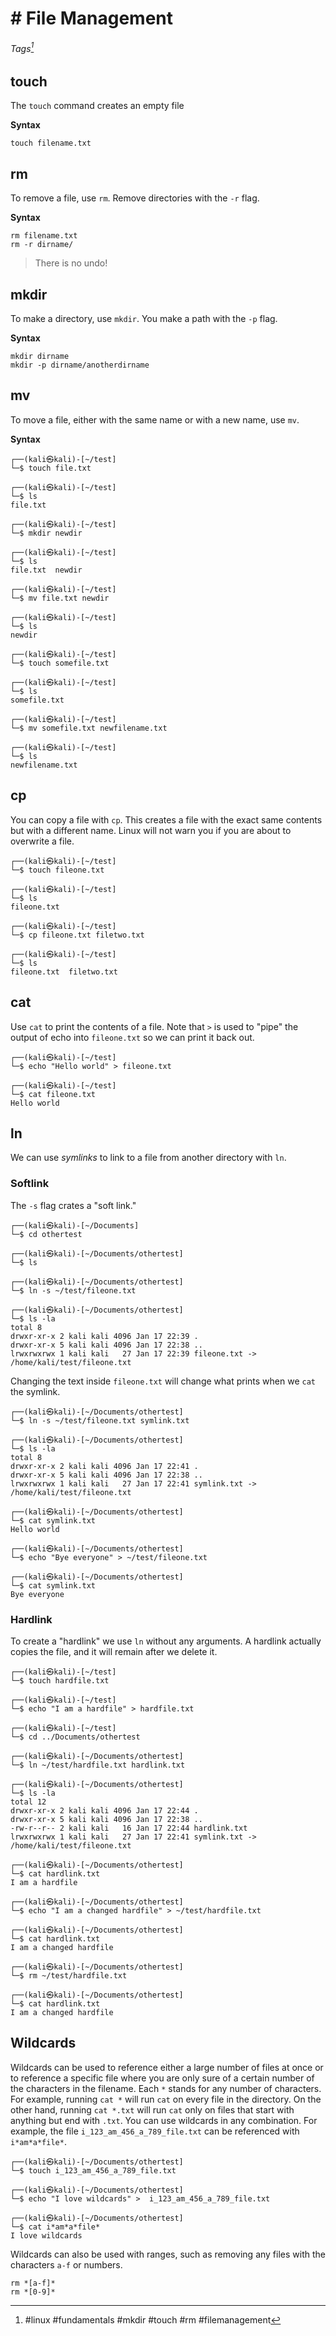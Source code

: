 # # File Management

###### Tags[^1]

[^1]: #linux #fundamentals #mkdir #touch #rm #filemanagement

## touch

The `touch` command creates an empty file

**Syntax**
```
touch filename.txt
```

## rm

To remove a file, use `rm`. Remove directories with the `-r` flag. 

**Syntax**
```
rm filename.txt
rm -r dirname/
```

> There is no undo!

## mkdir
To make a directory, use `mkdir`. You make a path with the `-p` flag. 

**Syntax**

```
mkdir dirname
mkdir -p dirname/anotherdirname
```

## mv

To move a file, either with the same name or with a new name, use `mv`. 

**Syntax**
```
┌──(kali㉿kali)-[~/test]
└─$ touch file.txt
                                                                                     
┌──(kali㉿kali)-[~/test]
└─$ ls
file.txt
                                                                                     
┌──(kali㉿kali)-[~/test]
└─$ mkdir newdir
                                                                                     
┌──(kali㉿kali)-[~/test]
└─$ ls
file.txt  newdir
                                                                                     
┌──(kali㉿kali)-[~/test]
└─$ mv file.txt newdir 
                                                                                     
┌──(kali㉿kali)-[~/test]
└─$ ls
newdir

```

```
┌──(kali㉿kali)-[~/test]
└─$ touch somefile.txt
                                                                                     
┌──(kali㉿kali)-[~/test]
└─$ ls
somefile.txt
                                                                                     
┌──(kali㉿kali)-[~/test]
└─$ mv somefile.txt newfilename.txt
                                                                                     
┌──(kali㉿kali)-[~/test]
└─$ ls
newfilename.txt
```


## cp

You can copy a file with `cp`. This creates a file with the exact same contents but with a different name. Linux will not warn you if you are about to overwrite a file. 

```
┌──(kali㉿kali)-[~/test]
└─$ touch fileone.txt
                                                                                     
┌──(kali㉿kali)-[~/test]
└─$ ls
fileone.txt
                                                                                     
┌──(kali㉿kali)-[~/test]
└─$ cp fileone.txt filetwo.txt
                                                                                     
┌──(kali㉿kali)-[~/test]
└─$ ls
fileone.txt  filetwo.txt
```

## cat

Use `cat` to print the contents of a file. Note that `>` is used to "pipe" the output of echo into `fileone.txt` so we can print it back out. 

```
┌──(kali㉿kali)-[~/test]
└─$ echo "Hello world" > fileone.txt 
                                                                                     
┌──(kali㉿kali)-[~/test]
└─$ cat fileone.txt           
Hello world
```

## ln

We can use *symlinks* to link to a file from another directory with `ln`. 

### Softlink
The `-s` flag crates a "soft link."

```
┌──(kali㉿kali)-[~/Documents]
└─$ cd othertest  
                                                                                     
┌──(kali㉿kali)-[~/Documents/othertest]
└─$ ls
                                                                                     
┌──(kali㉿kali)-[~/Documents/othertest]
└─$ ln -s ~/test/fileone.txt 
                                                                                     
┌──(kali㉿kali)-[~/Documents/othertest]
└─$ ls -la                  
total 8
drwxr-xr-x 2 kali kali 4096 Jan 17 22:39 .
drwxr-xr-x 5 kali kali 4096 Jan 17 22:38 ..
lrwxrwxrwx 1 kali kali   27 Jan 17 22:39 fileone.txt -> /home/kali/test/fileone.txt
```

Changing the text inside `fileone.txt` will change what prints when we `cat` the symlink. 

```
┌──(kali㉿kali)-[~/Documents/othertest]
└─$ ln -s ~/test/fileone.txt symlink.txt 
                                                                                     
┌──(kali㉿kali)-[~/Documents/othertest]
└─$ ls -la                                  
total 8
drwxr-xr-x 2 kali kali 4096 Jan 17 22:41 .
drwxr-xr-x 5 kali kali 4096 Jan 17 22:38 ..
lrwxrwxrwx 1 kali kali   27 Jan 17 22:41 symlink.txt -> /home/kali/test/fileone.txt
                                                                                     
┌──(kali㉿kali)-[~/Documents/othertest]
└─$ cat symlink.txt 
Hello world
                                                                                     
┌──(kali㉿kali)-[~/Documents/othertest]
└─$ echo "Bye everyone" > ~/test/fileone.txt
                                                                                     
┌──(kali㉿kali)-[~/Documents/othertest]
└─$ cat symlink.txt 
Bye everyone

```

### Hardlink
To create a "hardlink" we use `ln` without any arguments. A hardlink actually copies the file, and it will remain after we delete it. 

```
┌──(kali㉿kali)-[~/test]
└─$ touch hardfile.txt        
                                                                                     
┌──(kali㉿kali)-[~/test]
└─$ echo "I am a hardfile" > hardfile.txt 
                                                                                     
┌──(kali㉿kali)-[~/test]
└─$ cd ../Documents/othertest 
                                                                                     
┌──(kali㉿kali)-[~/Documents/othertest]
└─$ ln ~/test/hardfile.txt hardlink.txt
                                                                                     
┌──(kali㉿kali)-[~/Documents/othertest]
└─$ ls -la                             
total 12
drwxr-xr-x 2 kali kali 4096 Jan 17 22:44 .
drwxr-xr-x 5 kali kali 4096 Jan 17 22:38 ..
-rw-r--r-- 2 kali kali   16 Jan 17 22:44 hardlink.txt
lrwxrwxrwx 1 kali kali   27 Jan 17 22:41 symlink.txt -> /home/kali/test/fileone.txt
                                                                                     
┌──(kali㉿kali)-[~/Documents/othertest]
└─$ cat hardlink.txt         
I am a hardfile
                                                                                     
┌──(kali㉿kali)-[~/Documents/othertest]
└─$ echo "I am a changed hardfile" > ~/test/hardfile.txt 
                                                                                     
┌──(kali㉿kali)-[~/Documents/othertest]
└─$ cat hardlink.txt 
I am a changed hardfile
                                                                                     
┌──(kali㉿kali)-[~/Documents/othertest]
└─$ rm ~/test/hardfile.txt 
                                                                                     
┌──(kali㉿kali)-[~/Documents/othertest]
└─$ cat hardlink.txt 
I am a changed hardfile
```

## Wildcards

Wildcards can be used to reference either a large number of files at once or to reference a specific file where you are only sure of a certain number of the characters in the filename. Each `*` stands for any number of characters. For example, running `cat *` will run `cat` on every file in the directory. On the other hand, running `cat *.txt` will run `cat` only on files that start with anything but end with `.txt`. You can use wildcards in any combination. For example, the file `i_123_am_456_a_789_file.txt` can be referenced with `i*am*a*file*`. 

```
┌──(kali㉿kali)-[~/Documents/othertest]
└─$ touch i_123_am_456_a_789_file.txt
                                                                                     
┌──(kali㉿kali)-[~/Documents/othertest]
└─$ echo "I love wildcards" >  i_123_am_456_a_789_file.txt
                                                                                     
┌──(kali㉿kali)-[~/Documents/othertest]
└─$ cat i*am*a*file*
I love wildcards
```

Wildcards can also be used with ranges, such as removing any files with the characters `a-f` or numbers. 

```
rm *[a-f]*
rm *[0-9]*
```

